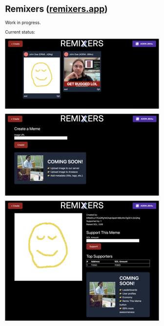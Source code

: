 # Remixers ([remixers.app](https://remixers.app/))

Work in progress.

Current status:

![Screenshot 1](https://raw.githubusercontent.com/osmannyildiz/Turbin3-Q3-2024/refs/heads/master/99-capstone/assets/ss01.png)

![Screenshot 2](https://raw.githubusercontent.com/osmannyildiz/Turbin3-Q3-2024/refs/heads/master/99-capstone/assets/ss02.png)

![Screenshot 3](https://raw.githubusercontent.com/osmannyildiz/Turbin3-Q3-2024/refs/heads/master/99-capstone/assets/ss03.png)
